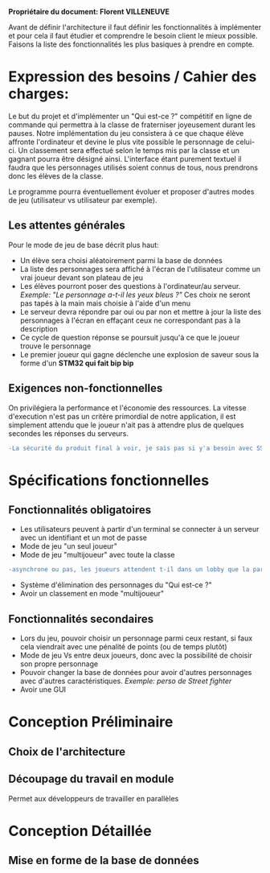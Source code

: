 **Propriétaire du document: Florent VILLENEUVE**

Avant de définir l'architecture il faut définir les fonctionnalités à implémenter et pour cela il faut étudier et comprendre le besoin client le mieux possible. Faisons la liste des fonctionnalités les plus basiques à prendre en compte.

# Expression des besoins / Cahier des charges:

Le but du projet et d'implémenter un "Qui est-ce ?" compétitif en ligne de commande qui permettra à la classe de fraterniser joyeusement durant les pauses.
Notre implémentation du jeu consistera à ce que chaque élève affronte l'ordinateur et devine le plus vite possible le personnage de celui-ci. Un classement sera effectué selon le temps mis par la classe et un gagnant pourra être désigné ainsi. L'interface étant purement textuel il faudra que les personnages utilisés soient connus de tous, nous prendrons donc les élèves de la classe.

Le programme pourra éventuellement évoluer et proposer d'autres modes de jeu (utilisateur vs utilisateur par exemple).

## Les attentes générales

Pour le mode de jeu de base décrit plus haut:
- Un élève sera choisi aléatoirement parmi la base de données
- La liste des personnages sera affiché à l'écran de l'utilisateur comme un vrai joueur devant son plateau de jeu
- Les élèves pourront poser des questions à l'ordinateur/au serveur. *Exemple: "Le personnage a-t-il les yeux bleus ?"* Ces choix ne seront pas tapés à la main mais choisie à l'aide d'un menu
- Le serveur devra répondre par oui ou par non et mettre à jour la liste des personnages à l'écran en effaçant ceux ne correspondant pas à la description
- Ce cycle de question réponse se poursuit jusqu'à ce que le joueur trouve le personnage
- Le premier joueur qui gagne déclenche une explosion de saveur sous la forme d'un **STM32 qui fait bip bip**

## Exigences non-fonctionnelles

On privilégiera la performance et l'économie des ressources. La vitesse d'execution n'est pas un critére primordial de notre application, il est simplement attendu que le joueur n'ait pas à attendre plus de quelques secondes les réponses du serveurs.

```diff
-La sécurité du produit final à voir, je sais pas si y'a besoin avec SSH  -> Julien TERRIER notre amour de sys admin 
```

# Spécifications fonctionnelles 


## Fonctionnalités obligatoires

- Les utilisateurs peuvent à partir d'un terminal se connecter à un serveur avec un identifiant et un mot de passe
- Mode de jeu "un seul joueur"
- Mode de jeu "multijoueur" avec toute la classe
```diff 
-asynchrone ou pas, les joueurs attendent t-il dans un lobby que la partie se lance pour tout le monde ? Comme pour le Kahoot ? Ou alors c'est en différé
```
- Système d'élimination des personnages du "Qui est-ce ?"
- Avoir un classement en mode "multijoueur"


## Fonctionnalités secondaires

- Lors du jeu, pouvoir choisir un personnage parmi ceux restant, si faux cela viendrait avec une pénalité de points (ou de temps plutôt)
- Mode de jeu Vs entre deux joueurs, donc avec la possibilité de choisir son propre personnage
- Pouvoir changer la base de données pour avoir d'autres personnages avec d'autres caractéristiques. *Exemple: perso de Street fighter*
- Avoir une GUI


# Conception Préliminaire

## Choix de l'architecture

## Découpage du travail en module 

Permet aux développeurs de travailler en parallèles 


# Conception Détaillée

## Mise en forme de la base de données



 


